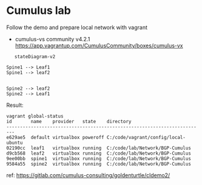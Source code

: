 # Cumulus lab

Follow the demo and prepare local network with vagrant

- cumulus-vs community v4.2.1
https://app.vagrantup.com/CumulusCommunity/boxes/cumulus-vx 


```mermaid
   stateDiagram-v2

Spine1 --> Leaf1
Spine1 --> leaf2


Spine2 --> leaf2
Spine2 --> Leaf1

```

Result:
```
vagrant global-status     
id       name    provider   state    directory
-------------------------------------------------------------------------
e629ae5  default virtualbox poweroff C:/code/vagrant/config/local-ubuntu
02190cc  leaf1   virtualbox running  C:/code/lab/Network/BGP-Cumulus     
d9cb568  leaf2   virtualbox running  C:/code/lab/Network/BGP-Cumulus
9ee00bb  spine1  virtualbox running  C:/code/lab/Network/BGP-Cumulus
9584a55  spine2  virtualbox running  C:/code/lab/Network/BGP-Cumulus
```



ref: https://gitlab.com/cumulus-consulting/goldenturtle/cldemo2/
